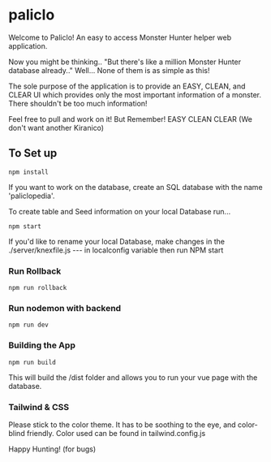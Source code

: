 # paliclo
Welcome to Paliclo! An easy to access Monster Hunter helper web application. 

Now you might be thinking.. "But there's like a million Monster Hunter database already.." Well... None of them is as simple as this!

The sole purpose of the application is to provide an EASY, CLEAN, and CLEAR UI which provides only the most important information of a monster. There shouldn't be too much information!

Feel free to pull and work on it! But Remember! EASY CLEAN CLEAR (We don't want another Kiranico)

## To Set up
```
npm install
```
If you want to work on the database, create an SQL database with the name 'paliclopedia'.

To create table and Seed information on your local Database run...
```
npm start
```

If you'd like to rename your local Database, make changes in the ./server/knexfile.js  --- in localconfig variable then run NPM start


### Run Rollback
```
npm run rollback
```

### Run nodemon with backend
```
npm run dev
```

### Building the App
```
npm run build
```
This will build the /dist folder and allows you to run your vue page with the database.

### Tailwind & CSS

Please stick to the color theme. It has to be soothing to the eye, and color-blind friendly.
Color used can be found in tailwind.config.js

Happy Hunting! (for bugs)
